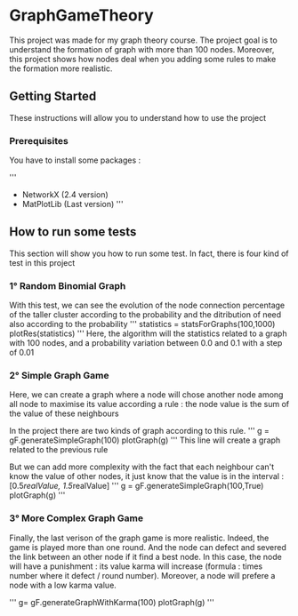 # GraphGameTheory 

This project was made for my graph theory course. The project goal is to understand the formation of graph with more than 100 nodes. 
Moreover, this project shows how nodes deal when you adding some rules to make the formation more realistic. 

## Getting Started 

These instructions will allow you to understand how to use the project

### Prerequisites

You have to install some packages : 
  
'''
  - NetworkX (2.4 version)
  - MatPlotLib (Last version) 
'''


## How to run some tests 

This section will show you how to run some test. In fact, there is four kind of test in this project

### 1° Random Binomial Graph

With this test, we can see the evolution of the node connection percentage of the taller cluster according to the probability and the 
ditribution of need also according to the probability
'''
statistics = statsForGraphs(100,1000) 
plotRes(statistics)
'''
Here, the algorithm will the statistics related to a graph with 100 nodes, and a probability variation between 0.0 and 0.1 with a step of
0.01

### 2° Simple Graph Game

Here, we can create a graph where a node will chose another node among all node to maximise its value according a rule :
the node value is the sum of the value of these neighbours

In the project there are two kinds of graph according to this rule.
'''
g = gF.generateSimpleGraph(100)
plotGraph(g)
'''
This line will create a graph related to the previous rule

But we can add more complexity with the fact that each neighbour can't know the value of other nodes, it just know that the value is
in the interval : [0.5*realValue, 1.5*realValue] 
'''
g = gF.generateSimpleGraph(100,True)
plotGraph(g)
'''

### 3° More Complex Graph Game

Finally, the last verison of the graph game is more realistic. Indeed, the game is played more than one round. And the node can defect and 
severed the link between an other node if it find a best node. In this case, the node will have a punishment : its value karma 
will increase (formula : times number where it defect / round number). Moreover, a node will prefere a node with a low karma value.

'''
g= gF.generateGraphWithKarma(100)
plotGraph(g)
'''
